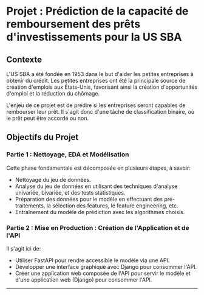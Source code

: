 # Projet : Prédiction de la capacité de remboursement des prêts d'investissements pour la US SBA


## Contexte

L'US SBA a été fondée en 1953 dans le but d'aider les petites entreprises à obtenir du crédit. Les petites entreprises ont été la principale source de création d'emplois aux États-Unis, favorisant ainsi la création d'opportunités d'emploi et la réduction du chômage.

L'enjeu de ce projet est de prédire si les entreprises seront capables de rembourser leur prêt. Il s'agit donc d'une tâche de classification binaire, où le prêt peut être accordé ou non.

## Objectifs du Projet

### Partie 1 : Nettoyage, EDA et Modélisation

Cette phase fondamentale est décomposée en plusieurs étapes, à savoir:

- Nettoyage du jeu de données.
- Analyse du jeu de données en utilisant des techniques d'analyse univariée, bivariée, et des tests statistiques.
- Préparation des données pour le modèle en effectuant des pré-traitements, la sélection des features, le feature engineering, etc.
- Entraînement du modèle de prédiction avec les algorithmes choisis.

### Partie 2 : Mise en Production : Création de l'Application et de l'API

Il s'agit ici de: 

- Utiliser FastAPI pour rendre accessible le modèle via une API.
- Développer une interface graphique avec Django pour consommer l'API.
- Créer une application web composée de l'API pour servir le modèle et d'une application web (Django) pour consommer l'API.

---
